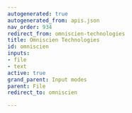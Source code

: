 ```yaml
---
autogenerated: true
autogenerated_from: apis.json
nav_order: 934
redirect_from: omniscien-technologies
title: Omniscien Technologies
id: omniscien
inputs:
- file
- text
active: true
grand_parent: Input modes
parent: File
redirect_to: omniscien

---
```


